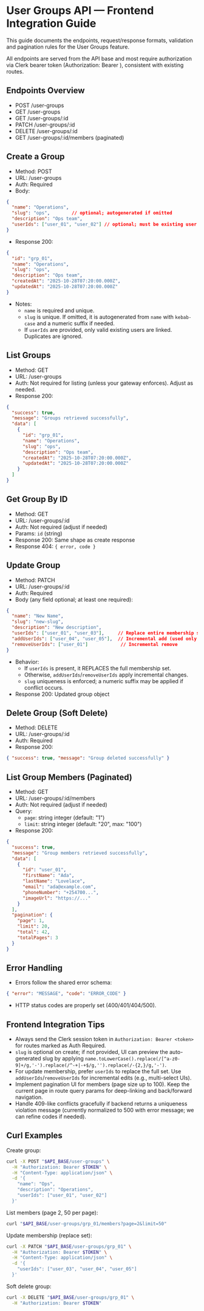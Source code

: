 # User Groups API — Frontend Integration Guide

This guide documents the endpoints, request/response formats, validation and pagination rules for the User Groups feature.

All endpoints are served from the API base and most require authorization via Clerk bearer token (Authorization: Bearer <token>), consistent with existing routes.

## Endpoints Overview

- POST /user-groups
- GET /user-groups
- GET /user-groups/:id
- PATCH /user-groups/:id
- DELETE /user-groups/:id
- GET /user-groups/:id/members (paginated)

## Create a Group

- Method: POST
- URL: /user-groups
- Auth: Required
- Body:
```json
{
  "name": "Operations",
  "slug": "ops",        // optional; autogenerated if omitted
  "description": "Ops team",
  "userIds": ["user_01", "user_02"] // optional; must be existing user IDs
}
```
- Response 200:
```json
{
  "id": "grp_01",
  "name": "Operations",
  "slug": "ops",
  "description": "Ops team",
  "createdAt": "2025-10-28T07:20:00.000Z",
  "updatedAt": "2025-10-28T07:20:00.000Z"
}
```
- Notes:
  - `name` is required and unique.
  - `slug` is unique. If omitted, it is autogenerated from `name` with `kebab-case` and a numeric suffix if needed.
  - If `userIds` are provided, only valid existing users are linked. Duplicates are ignored.

## List Groups

- Method: GET
- URL: /user-groups
- Auth: Not required for listing (unless your gateway enforces). Adjust as needed.
- Response 200:
```json
{
  "success": true,
  "message": "Groups retrieved successfully",
  "data": [
    {
      "id": "grp_01",
      "name": "Operations",
      "slug": "ops",
      "description": "Ops team",
      "createdAt": "2025-10-28T07:20:00.000Z",
      "updatedAt": "2025-10-28T07:20:00.000Z"
    }
  ]
}
```

## Get Group By ID

- Method: GET
- URL: /user-groups/:id
- Auth: Not required (adjust if needed)
- Params: `id` (string)
- Response 200: Same shape as create response
- Response 404: `{ error, code }`

## Update Group

- Method: PATCH
- URL: /user-groups/:id
- Auth: Required
- Body (any field optional; at least one required):
```json
{
  "name": "New Name",
  "slug": "new-slug",            
  "description": "New description",
  "userIds": ["user_01", "user_03"],     // Replace entire membership set
  "addUserIds": ["user_04", "user_05"],  // Incremental add (used only if userIds not provided)
  "removeUserIds": ["user_01"]            // Incremental remove
}
```
- Behavior:
  - If `userIds` is present, it REPLACES the full membership set.
  - Otherwise, `addUserIds`/`removeUserIds` apply incremental changes.
  - `slug` uniqueness is enforced; a numeric suffix may be applied if conflict occurs.
- Response 200: Updated group object

## Delete Group (Soft Delete)

- Method: DELETE
- URL: /user-groups/:id
- Auth: Required
- Response 200:
```json
{ "success": true, "message": "Group deleted successfully" }
```

## List Group Members (Paginated)

- Method: GET
- URL: /user-groups/:id/members
- Auth: Not required (adjust if needed)
- Query:
  - `page`: string integer (default: "1")
  - `limit`: string integer (default: "20", max: "100")
- Response 200:
```json
{
  "success": true,
  "message": "Group members retrieved successfully",
  "data": [
    {
      "id": "user_01",
      "firstName": "Ada",
      "lastName": "Lovelace",
      "email": "ada@example.com",
      "phoneNumber": "+254700...",
      "imageUrl": "https://..."
    }
  ],
  "pagination": {
    "page": 1,
    "limit": 20,
    "total": 42,
    "totalPages": 3
  }
}
```

## Error Handling

- Errors follow the shared error schema:
```json
{ "error": "MESSAGE", "code": "ERROR_CODE" }
```
- HTTP status codes are properly set (400/401/404/500).

## Frontend Integration Tips

- Always send the Clerk session token in `Authorization: Bearer <token>` for routes marked as Auth Required.
- `slug` is optional on create; if not provided, UI can preview the auto-generated slug by applying `name.toLowerCase().replace(/[^a-z0-9]+/g,'-').replace(/^-+|-+$/g,'').replace(/-{2,}/g,'-')`.
- For update membership, prefer `userIds` to replace the full set. Use `addUserIds`/`removeUserIds` for incremental edits (e.g., multi-select UIs).
- Implement pagination UI for members (page size up to 100). Keep the current page in route query params for deep-linking and back/forward navigation.
- Handle 409-like conflicts gracefully if backend returns a uniqueness violation message (currently normalized to 500 with error message; we can refine codes if needed).

## Curl Examples

Create group:
```bash
curl -X POST "$API_BASE/user-groups" \
  -H "Authorization: Bearer $TOKEN" \
  -H "Content-Type: application/json" \
  -d '{
    "name": "Ops",
    "description": "Operations",
    "userIds": ["user_01", "user_02"]
  }'
```

List members (page 2, 50 per page):
```bash
curl "$API_BASE/user-groups/grp_01/members?page=2&limit=50"
```

Update membership (replace set):
```bash
curl -X PATCH "$API_BASE/user-groups/grp_01" \
  -H "Authorization: Bearer $TOKEN" \
  -H "Content-Type: application/json" \
  -d '{
    "userIds": ["user_03", "user_04", "user_05"]
  }'
```

Soft delete group:
```bash
curl -X DELETE "$API_BASE/user-groups/grp_01" \
  -H "Authorization: Bearer $TOKEN"
```
